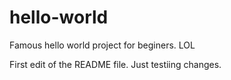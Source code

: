 # hello-world
Famous hello world project for beginers. LOL

First edit of the README file. Just testiing changes.
